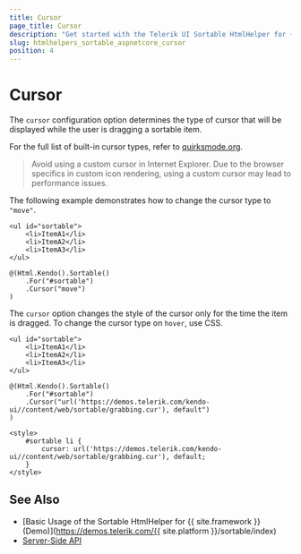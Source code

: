 ```yaml
---
title: Cursor
page_title: Cursor
description: "Get started with the Telerik UI Sortable HtmlHelper for {{ site.framework }} and learn how to customize the displayed cursor."
slug: htmlhelpers_sortable_aspnetcore_cursor
position: 4
---
```


# Cursor

The `cursor` configuration option determines the type of cursor that will be displayed while the user is dragging a sortable item.

For the full list of built-in cursor types, refer to [quirksmode.org](http://quirksmode.org/css/user-interface/cursor.html).

> Avoid using a custom cursor in Internet Explorer. Due to the browser specifics in custom icon rendering, using a custom cursor may lead to performance issues.

The following example demonstrates how to change the cursor type to `"move"`.

    <ul id="sortable">
        <li>ItemA1</li>
        <li>ItemA2</li>
        <li>ItemA3</li>
    </ul>

    @(Html.Kendo().Sortable()
        .For("#sortable")
        .Cursor("move")
    )


The `cursor` option changes the style of the cursor only for the time the item is dragged. To change the cursor type on `hover`, use CSS.

    <ul id="sortable">
        <li>ItemA1</li>
        <li>ItemA2</li>
        <li>ItemA3</li>
    </ul>

    @(Html.Kendo().Sortable()
        .For("#sortable")
        .Cursor("url('https://demos.telerik.com/kendo-ui//content/web/sortable/grabbing.cur'), default")
    )

    <style>
        #sortable li {
            cursor: url('https://demos.telerik.com/kendo-ui//content/web/sortable/grabbing.cur'), default;
        }
    </style>

## See Also

* [Basic Usage of the Sortable HtmlHelper for {{ site.framework }} (Demo)](https://demos.telerik.com/{{ site.platform }}/sortable/index)
* [Server-Side API](/api/sortable)

